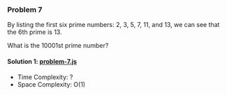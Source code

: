 ### Problem 7
By listing the first six prime numbers: 2, 3, 5, 7, 11, and 13, we can see that the 6th prime is 13. 

What is the 10001st prime number?

#### Solution 1: [problem-7.js](./problem-7.js)
* Time Complexity: ?
* Space Complexity: O(1)
